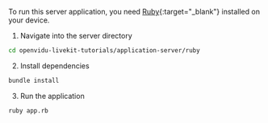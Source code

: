 To run this server application, you need [Ruby](https://www.ruby-lang.org/en/downloads/){:target="\_blank"} installed on your device.

1. Navigate into the server directory
```bash
cd openvidu-livekit-tutorials/application-server/ruby
```
2. Install dependencies
```bash
bundle install
```
3. Run the application
```bash
ruby app.rb
```